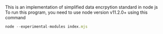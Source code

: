 This is an implementation of simplified data encrpytion standard in node js
To run this program, you need to use node version v11.2.0+ using this command
```js
node --experimental-modules index.mjs
```